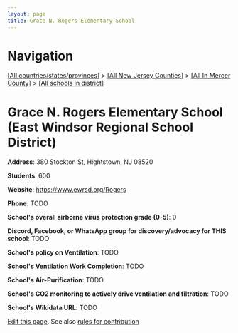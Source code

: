 ```yaml
---
layout: page
title: Grace N. Rogers Elementary School
---
```

# Navigation

[[All countries/states/provinces]](../../../..) > [[All New Jersey Counties]](../../..) > [[All In Mercer County]](../..) > [[All schools in district]](..)

# Grace N. Rogers Elementary School (East Windsor Regional School District)

**Address**: 380 Stockton St, Hightstown, NJ 08520

**Students**: 600

**Website**: <https://www.ewrsd.org/Rogers>

**Phone**: TODO

**School's overall airborne virus protection grade (0-5)**: 0

**Discord, Facebook, or WhatsApp group for discovery/advocacy for THIS school**: TODO

**School's policy on Ventilation**: TODO

**School's Ventilation Work Completion**: TODO

**School's Air-Purification**: TODO

**School's CO2 monitoring to actively drive ventilation and filtration**: TODO

**School's Wikidata URL**: TODO


[Edit this page](https://github.com/ventilate-schools/NJ/edit/main/./Mercer/East_Windsor_Regional_School_District/Grace_N._Rogers_Elementary_School.md). See also [rules for contribution](../../../contribution-rules/)